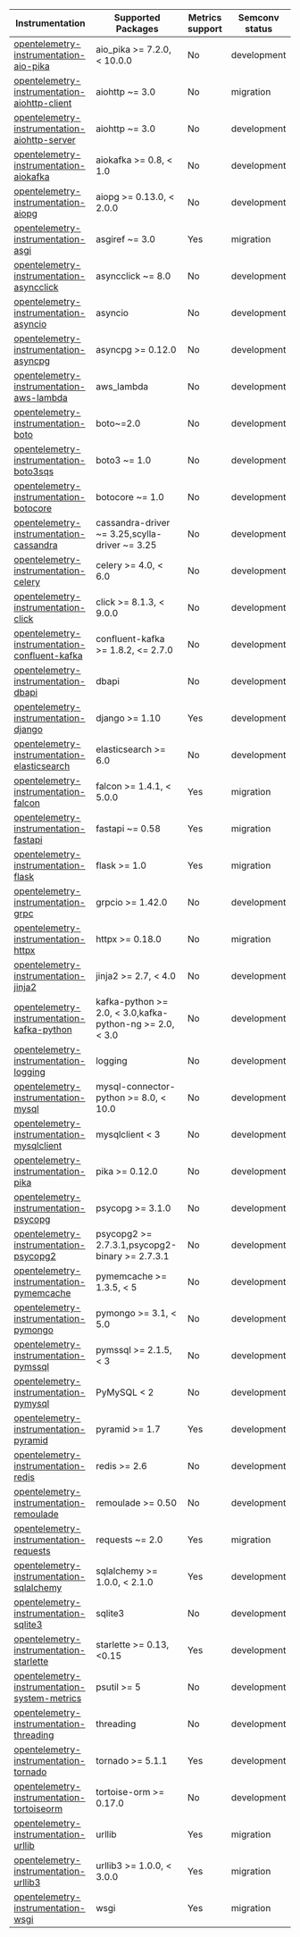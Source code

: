 
| Instrumentation | Supported Packages | Metrics support | Semconv status |
| --------------- | ------------------ | --------------- | -------------- |
| [opentelemetry-instrumentation-aio-pika](./opentelemetry-instrumentation-aio-pika) | aio_pika >= 7.2.0, < 10.0.0 | No | development
| [opentelemetry-instrumentation-aiohttp-client](./opentelemetry-instrumentation-aiohttp-client) | aiohttp ~= 3.0 | No | migration
| [opentelemetry-instrumentation-aiohttp-server](./opentelemetry-instrumentation-aiohttp-server) | aiohttp ~= 3.0 | No | development
| [opentelemetry-instrumentation-aiokafka](./opentelemetry-instrumentation-aiokafka) | aiokafka >= 0.8, < 1.0 | No | development
| [opentelemetry-instrumentation-aiopg](./opentelemetry-instrumentation-aiopg) | aiopg >= 0.13.0, < 2.0.0 | No | development
| [opentelemetry-instrumentation-asgi](./opentelemetry-instrumentation-asgi) | asgiref ~= 3.0 | Yes | migration
| [opentelemetry-instrumentation-asyncclick](./opentelemetry-instrumentation-asyncclick) | asyncclick ~= 8.0 | No | development
| [opentelemetry-instrumentation-asyncio](./opentelemetry-instrumentation-asyncio) | asyncio | No | development
| [opentelemetry-instrumentation-asyncpg](./opentelemetry-instrumentation-asyncpg) | asyncpg >= 0.12.0 | No | development
| [opentelemetry-instrumentation-aws-lambda](./opentelemetry-instrumentation-aws-lambda) | aws_lambda | No | development
| [opentelemetry-instrumentation-boto](./opentelemetry-instrumentation-boto) | boto~=2.0 | No | development
| [opentelemetry-instrumentation-boto3sqs](./opentelemetry-instrumentation-boto3sqs) | boto3 ~= 1.0 | No | development
| [opentelemetry-instrumentation-botocore](./opentelemetry-instrumentation-botocore) | botocore ~= 1.0 | No | development
| [opentelemetry-instrumentation-cassandra](./opentelemetry-instrumentation-cassandra) | cassandra-driver ~= 3.25,scylla-driver ~= 3.25 | No | development
| [opentelemetry-instrumentation-celery](./opentelemetry-instrumentation-celery) | celery >= 4.0, < 6.0 | No | development
| [opentelemetry-instrumentation-click](./opentelemetry-instrumentation-click) | click >= 8.1.3, < 9.0.0 | No | development
| [opentelemetry-instrumentation-confluent-kafka](./opentelemetry-instrumentation-confluent-kafka) | confluent-kafka >= 1.8.2, <= 2.7.0 | No | development
| [opentelemetry-instrumentation-dbapi](./opentelemetry-instrumentation-dbapi) | dbapi | No | development
| [opentelemetry-instrumentation-django](./opentelemetry-instrumentation-django) | django >= 1.10 | Yes | development
| [opentelemetry-instrumentation-elasticsearch](./opentelemetry-instrumentation-elasticsearch) | elasticsearch >= 6.0 | No | development
| [opentelemetry-instrumentation-falcon](./opentelemetry-instrumentation-falcon) | falcon >= 1.4.1, < 5.0.0 | Yes | migration
| [opentelemetry-instrumentation-fastapi](./opentelemetry-instrumentation-fastapi) | fastapi ~= 0.58 | Yes | migration
| [opentelemetry-instrumentation-flask](./opentelemetry-instrumentation-flask) | flask >= 1.0 | Yes | migration
| [opentelemetry-instrumentation-grpc](./opentelemetry-instrumentation-grpc) | grpcio >= 1.42.0 | No | development
| [opentelemetry-instrumentation-httpx](./opentelemetry-instrumentation-httpx) | httpx >= 0.18.0 | No | migration
| [opentelemetry-instrumentation-jinja2](./opentelemetry-instrumentation-jinja2) | jinja2 >= 2.7, < 4.0 | No | development
| [opentelemetry-instrumentation-kafka-python](./opentelemetry-instrumentation-kafka-python) | kafka-python >= 2.0, < 3.0,kafka-python-ng >= 2.0, < 3.0 | No | development
| [opentelemetry-instrumentation-logging](./opentelemetry-instrumentation-logging) | logging | No | development
| [opentelemetry-instrumentation-mysql](./opentelemetry-instrumentation-mysql) | mysql-connector-python >= 8.0, < 10.0 | No | development
| [opentelemetry-instrumentation-mysqlclient](./opentelemetry-instrumentation-mysqlclient) | mysqlclient < 3 | No | development
| [opentelemetry-instrumentation-pika](./opentelemetry-instrumentation-pika) | pika >= 0.12.0 | No | development
| [opentelemetry-instrumentation-psycopg](./opentelemetry-instrumentation-psycopg) | psycopg >= 3.1.0 | No | development
| [opentelemetry-instrumentation-psycopg2](./opentelemetry-instrumentation-psycopg2) | psycopg2 >= 2.7.3.1,psycopg2-binary >= 2.7.3.1 | No | development
| [opentelemetry-instrumentation-pymemcache](./opentelemetry-instrumentation-pymemcache) | pymemcache >= 1.3.5, < 5 | No | development
| [opentelemetry-instrumentation-pymongo](./opentelemetry-instrumentation-pymongo) | pymongo >= 3.1, < 5.0 | No | development
| [opentelemetry-instrumentation-pymssql](./opentelemetry-instrumentation-pymssql) | pymssql >= 2.1.5, < 3 | No | development
| [opentelemetry-instrumentation-pymysql](./opentelemetry-instrumentation-pymysql) | PyMySQL < 2 | No | development
| [opentelemetry-instrumentation-pyramid](./opentelemetry-instrumentation-pyramid) | pyramid >= 1.7 | Yes | development
| [opentelemetry-instrumentation-redis](./opentelemetry-instrumentation-redis) | redis >= 2.6 | No | development
| [opentelemetry-instrumentation-remoulade](./opentelemetry-instrumentation-remoulade) | remoulade >= 0.50 | No | development
| [opentelemetry-instrumentation-requests](./opentelemetry-instrumentation-requests) | requests ~= 2.0 | Yes | migration
| [opentelemetry-instrumentation-sqlalchemy](./opentelemetry-instrumentation-sqlalchemy) | sqlalchemy >= 1.0.0, < 2.1.0 | Yes | development
| [opentelemetry-instrumentation-sqlite3](./opentelemetry-instrumentation-sqlite3) | sqlite3 | No | development
| [opentelemetry-instrumentation-starlette](./opentelemetry-instrumentation-starlette) | starlette >= 0.13, <0.15 | Yes | development
| [opentelemetry-instrumentation-system-metrics](./opentelemetry-instrumentation-system-metrics) | psutil >= 5 | No | development
| [opentelemetry-instrumentation-threading](./opentelemetry-instrumentation-threading) | threading | No | development
| [opentelemetry-instrumentation-tornado](./opentelemetry-instrumentation-tornado) | tornado >= 5.1.1 | Yes | development
| [opentelemetry-instrumentation-tortoiseorm](./opentelemetry-instrumentation-tortoiseorm) | tortoise-orm >= 0.17.0 | No | development
| [opentelemetry-instrumentation-urllib](./opentelemetry-instrumentation-urllib) | urllib | Yes | migration
| [opentelemetry-instrumentation-urllib3](./opentelemetry-instrumentation-urllib3) | urllib3 >= 1.0.0, < 3.0.0 | Yes | migration
| [opentelemetry-instrumentation-wsgi](./opentelemetry-instrumentation-wsgi) | wsgi | Yes | migration
